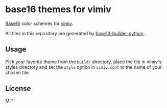 base16 themes for vimiv
=======================

[Base16](https://github.com/chriskempson/base16)
color schemes for
[vimiv](https://karlch.github.io/vimiv-qt/).

All files in this repository are generated by
[base16-builder-python](https://github.com/InspectorMustache/base16-builder-python).

Usage
-----

Pick your favorite theme from the `build/` directory, place the file in vimiv's styles
directory and set the `style` option in `vimiv.conf` to the name of your chosen file.

License
-------

MIT
